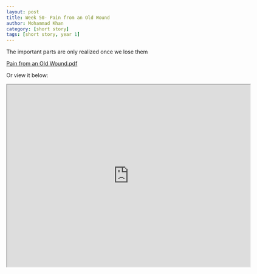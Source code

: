 ```yaml
---
layout: post
title: Week 50- Pain from an Old Wound
author: Mohammad Khan
category: [short story]
tags: [short story, year 1]
---
```

The important parts are only realized once we lose them

<p><a href="https://drive.google.com/file/d/1TWwYEFG0eVJis8tGi2HUu8L0Lu8vN20F/view?usp=sharing">
Pain from an Old Wound.pdf</a></p>


Or view it below: 
<!-- <embed src="https://drive.google.com/file/d/1mrL8nISYXGzBGAjVw-4hgwagVCEkNMaT/view?usp=sharing#toolbar=0" width="800px" height="2100px" /> -->
<iframe src="https://drive.google.com/file/d/1TWwYEFG0eVJis8tGi2HUu8L0Lu8vN20F/preview" width="640" height="480" allow="autoplay"></iframe>
